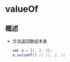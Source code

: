 # valueOf

## 概述

+ 方法返回数组本身

    ```js
    var a = [1, 2, 3];
    a.valueOf() // [1, 2, 3]
    ```
